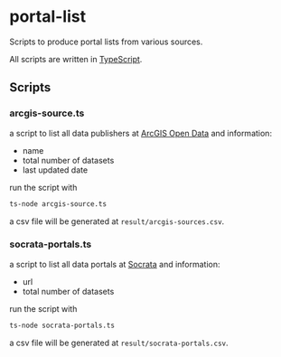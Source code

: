 # portal-list

Scripts to produce portal lists from various sources.

All scripts are written in [TypeScript](http://www.typescriptlang.org/).

## Scripts

### arcgis-source.ts

a script to list all data publishers at [ArcGIS Open Data](https://hub.arcgis.com/pages/open-data) and information:

  * name
  * total number of datasets
  * last updated date

run the script with

``` bash
ts-node arcgis-source.ts
```

a csv file will be generated at `result/arcgis-sources.csv`.

### socrata-portals.ts

a script to list all data portals at [Socrata](https://socrata.com/) and information:

  * url
  * total number of datasets

run the script with

``` bash
ts-node socrata-portals.ts
```

a csv file will be generated at `result/socrata-portals.csv`.
